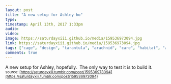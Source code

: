 ```yaml
---
layout: post
title: "A new setup for Ashley ho"
type: 
timestamp: April 13th, 2017 1:33pm
audio: 
video: 
image: https://saturdayxiii.github.io/media/159536973094.jpg
link: https://saturdayxiii.github.io/media/159536973094.jpg
tags: ["cage", "design", "tarantula", "arachnid", "care", "habitat", "acrylic"]
comments: true
---
```

A new setup for Ashley, hopefully.  The only way to test it is to build it.
<small>source: [https://saturdayxiii.tumblr.com/post/159536973094](https://saturdayxiii.tumblr.com/post/159536973094)</small>